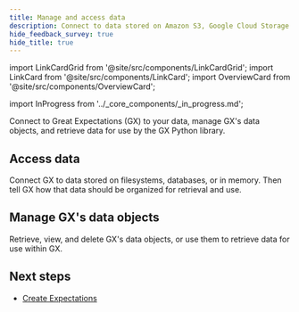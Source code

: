 ```yaml
---
title: Manage and access data
description: Connect to data stored on Amazon S3, Google Cloud Storage (GCS), Microsoft Azure Blob Storage, or local filesystems.
hide_feedback_survey: true
hide_title: true
---
```


import LinkCardGrid from '@site/src/components/LinkCardGrid';
import LinkCard from '@site/src/components/LinkCard';
import OverviewCard from '@site/src/components/OverviewCard';

import InProgress from '../_core_components/_in_progress.md';

<OverviewCard title={frontMatter.title}>
  Connect to Great Expectations (GX) to your data, manage GX's data objects, and retrieve data for use by the GX Python library.
</OverviewCard>

## Access data

Connect GX to data stored on filesystems, databases, or in memory.  Then tell GX how that data should be organized for retrieval and use.

<LinkCardGrid>

  <LinkCard 
    topIcon 
    label="Connect to filesystem data"
    description="Connect GX to data that is stored as one or more files (such as .csv or .parquet files) in a directory style environment ."
    to="/core/manage_and_access_data/connect_to_data/file_system" 
    icon="/img/expectation_icon.svg" 
  />

  <LinkCard 
    topIcon 
    label="Connect to in-memory data"
    description="Connect GX to data to data that has been read into memory with pandas or Spark."
    to="/core/manage_and_access_data/connect_to_data/file_system" 
    icon="/img/expectation_icon.svg" 
  />

<LinkCard 
    topIcon 
    label="Connect to SQL database data"
    description="Connect GX to data stored in SQL databases, with support for some specific SQL dialects."
    to="/core/manage_and_access_data/connect_to_data/file_system" 
    icon="/img/expectation_icon.svg" 
  />

<LinkCard 
    topIcon 
    label="Request data"
    description="Request data from a previously defined Data Source and Data Asset."
    to="/core/manage_and_access_data/connect_to_data/request_data" 
    icon="/img/expectation_icon.svg" 
  />

</LinkCardGrid>

## Manage GX's data objects

Retrieve, view, and delete GX's data objects, or use them to retrieve data for use within GX.

<LinkCardGrid>

  <LinkCard 
    topIcon 
    label="Manage Data Sources"
    description="Manage the objects that connect GX to your data."
    to="/core/manage_and_access_data/connect_to_data/manage_data_sources" 
    icon="/img/expectation_icon.svg" 
  />

  <LinkCard 
    topIcon 
    label="Manage Data Assets"
    description="Manage the objects that tell GX which sets of records are relevant to your use cases."
    to="/core/manage_and_access_data/connect_to_data/manage_data_assets" 
    icon="/img/expectation_icon.svg" 
  />

<LinkCard 
    topIcon 
    label="Manage Batch Requests"
    description="Manage the objects that retrieve data from a Data Asset."
    to="/core/manage_and_access_data/connect_to_data/manage_batch_requests" 
    icon="/img/expectation_icon.svg" 
  />

<LinkCard 
    topIcon 
    label="Manage Batches"
    description="Manage the objects that represent your retrieved data."
    to="/core/manage_and_access_data/connect_to_data/manage_batches" 
    icon="/img/expectation_icon.svg" 
  />

</LinkCardGrid>

## Next steps

- [Create Expectations](/core/manage_and_access_data/manage_data_assets.md)